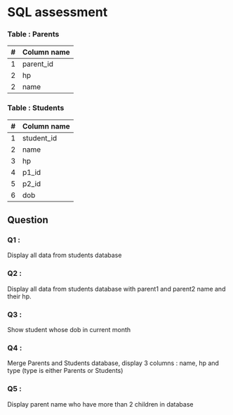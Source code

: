 # SQL assessment 

### Table : Parents

| # | Column name |
| --- | ----------- |
| 1 | parent_id |
| 2 | hp |
| 2 | name |



### Table : Students

| # | Column name |
| --- | ----------- |
| 1 | student_id |
| 2 | name |
| 3 | hp |
| 4 | p1_id |
| 5 | p2_id |
| 6 | dob |

## Question 

### Q1 : 
Display all data from students database

### Q2 : 
Display all data from students database with parent1 and parent2 name and their hp.

### Q3 : 
Show student whose dob in current month

### Q4 : 
Merge Parents and Students database, display 3 columns : name, hp and type (type is either Parents or Students)

### Q5 : 
Display parent name who have more than 2 children in database